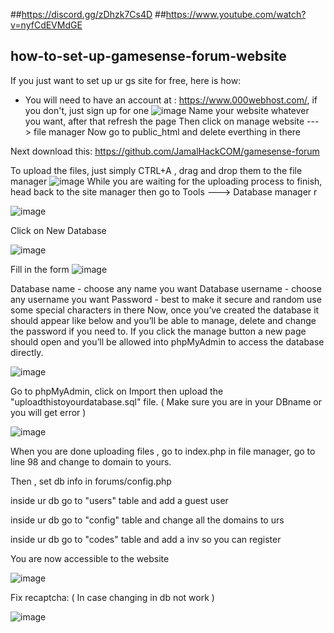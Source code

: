 ##https://discord.gg/zDhzk7Cs4D
##https://www.youtube.com/watch?v=nyfCdEVMdGE
## how-to-set-up-gamesense-forum-website
If you just want to set up ur gs site for free, here is how:
*   You will need to have an account at : https://www.000webhost.com/, if you don't, just sign up for one
![image](https://user-images.githubusercontent.com/106918352/230726359-18ed4739-b4a3-44f5-b2cf-fcac13607a05.png)
Name your website whatever you want, after that refresh the page
Then click on manage website ---> file manager
Now go to public_html and delete everthing in there

Next download this: https://github.com/JamalHackCOM/gamesense-forum

To upload the files, just simply CTRL+A , drag and drop them to the file manager
![image](https://user-images.githubusercontent.com/106918352/230726768-4d6bd750-cc25-40bc-a453-f6c979874508.png)
While you are waiting for the uploading process to finish, head back to the site manager then go to Tools ---> Database manager
r

![image](https://user-images.githubusercontent.com/106918352/230726868-a714a53b-26b6-4064-882f-aaaf857f9e4f.png)

Click on New Database

![image](https://user-images.githubusercontent.com/106918352/230726876-068ea884-8697-45e0-a9d3-c7fd01af9a02.png)

Fill in the form
![image](https://user-images.githubusercontent.com/106918352/230726882-d073358f-8902-4725-baf8-698a4d2e551e.png)

Database name - choose any name you want 
Database username - choose any username you want 
Password - best to make it secure and random use some special characters in there
Now, once you’ve created the database it should appear like below and you’ll be able to manage, delete and change the password if you need to.
If you click the manage button a new page should open and you’ll be allowed into phpMyAdmin to access the database directly.

![image](https://user-images.githubusercontent.com/106918352/230726900-696f4320-6141-45e1-ad4e-0591f3268bf3.png)

Go to phpMyAdmin, click on Import then upload the "uploadthistoyourdatabase.sql" file. ( Make sure you are in your DBname or you will get error )

![image](https://user-images.githubusercontent.com/106918352/230727329-41027649-f31e-4f26-8af2-66598356784a.png)


When you are done uploading files , go to index.php in file manager, go to line 98 and change to domain to yours.

Then , set db info in forums/config.php

inside ur db go to "users" table and add a guest user

inside ur db go to "config" table and change all the domains to urs

inside ur db go to "codes" table and add a inv so you can register

You are now accessible to the website

![image](https://user-images.githubusercontent.com/106918352/230727555-22e3717e-5bf4-4e4c-bca9-86c3b8dd9bd7.png)


Fix recaptcha: ( In case changing in db not work )


![image](https://user-images.githubusercontent.com/106918352/230752933-51d90d7e-dfbc-4d12-885c-cc451c1f4f42.png)






